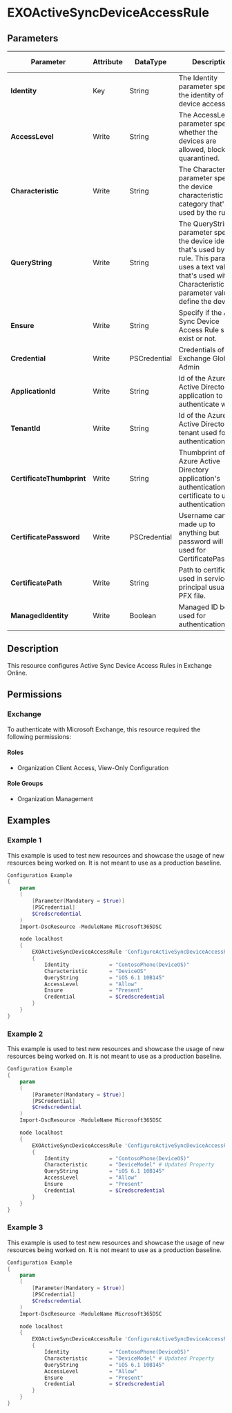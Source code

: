 ﻿# EXOActiveSyncDeviceAccessRule

## Parameters

| Parameter | Attribute | DataType | Description | Allowed Values |
| --- | --- | --- | --- | --- |
| **Identity** | Key | String | The Identity parameter specifies the identity of the device access rule. | |
| **AccessLevel** | Write | String | The AccessLevel parameter specifies whether the devices are allowed, blocked or quarantined. | `Allow`, `Block`, `Quarantine` |
| **Characteristic** | Write | String | The Characteristic parameter specifies the device characteristic or category that's used by the rule. | `DeviceModel`, `DeviceType`, `DeviceOS`, `UserAgent`, `XMSWLHeader` |
| **QueryString** | Write | String | The QueryString parameter specifies the device identifier that's used by the rule. This parameter uses a text value that's used with Characteristic parameter value to define the device. | |
| **Ensure** | Write | String | Specify if the Active Sync Device Access Rule should exist or not. | `Present`, `Absent` |
| **Credential** | Write | PSCredential | Credentials of the Exchange Global Admin | |
| **ApplicationId** | Write | String | Id of the Azure Active Directory application to authenticate with. | |
| **TenantId** | Write | String | Id of the Azure Active Directory tenant used for authentication. | |
| **CertificateThumbprint** | Write | String | Thumbprint of the Azure Active Directory application's authentication certificate to use for authentication. | |
| **CertificatePassword** | Write | PSCredential | Username can be made up to anything but password will be used for CertificatePassword | |
| **CertificatePath** | Write | String | Path to certificate used in service principal usually a PFX file. | |
| **ManagedIdentity** | Write | Boolean | Managed ID being used for authentication. | |

## Description

This resource configures Active Sync Device Access Rules in Exchange Online.

## Permissions

### Exchange

To authenticate with Microsoft Exchange, this resource required the following permissions:

#### Roles

- Organization Client Access, View-Only Configuration

#### Role Groups

- Organization Management

## Examples

### Example 1

This example is used to test new resources and showcase the usage of new resources being worked on.
It is not meant to use as a production baseline.

```powershell
Configuration Example
{
    param
    (
        [Parameter(Mandatory = $true)]
        [PSCredential]
        $Credscredential
    )
    Import-DscResource -ModuleName Microsoft365DSC

    node localhost
    {
        EXOActiveSyncDeviceAccessRule 'ConfigureActiveSyncDeviceAccessRule'
        {
            Identity             = "ContosoPhone(DeviceOS)"
            Characteristic       = "DeviceOS"
            QueryString          = "iOS 6.1 10B145"
            AccessLevel          = "Allow"
            Ensure               = "Present"
            Credential           = $Credscredential
        }
    }
}
```

### Example 2

This example is used to test new resources and showcase the usage of new resources being worked on.
It is not meant to use as a production baseline.

```powershell
Configuration Example
{
    param
    (
        [Parameter(Mandatory = $true)]
        [PSCredential]
        $Credscredential
    )
    Import-DscResource -ModuleName Microsoft365DSC

    node localhost
    {
        EXOActiveSyncDeviceAccessRule 'ConfigureActiveSyncDeviceAccessRule'
        {
            Identity             = "ContosoPhone(DeviceOS)"
            Characteristic       = "DeviceModel" # Updated Property
            QueryString          = "iOS 6.1 10B145"
            AccessLevel          = "Allow"
            Ensure               = "Present"
            Credential           = $Credscredential
        }
    }
}
```

### Example 3

This example is used to test new resources and showcase the usage of new resources being worked on.
It is not meant to use as a production baseline.

```powershell
Configuration Example
{
    param
    (
        [Parameter(Mandatory = $true)]
        [PSCredential]
        $Credscredential
    )
    Import-DscResource -ModuleName Microsoft365DSC

    node localhost
    {
        EXOActiveSyncDeviceAccessRule 'ConfigureActiveSyncDeviceAccessRule'
        {
            Identity             = "ContosoPhone(DeviceOS)"
            Characteristic       = "DeviceModel" # Updated Property
            QueryString          = "iOS 6.1 10B145"
            AccessLevel          = "Allow"
            Ensure               = "Present"
            Credential           = $Credscredential
        }
    }
}
```


